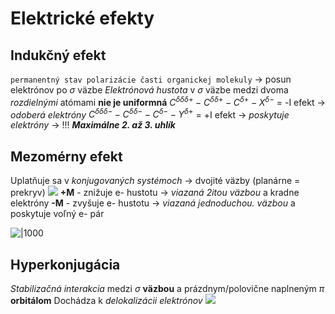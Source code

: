 # Elektrické efekty
## Indukčný efekt
`permanentný stav polarizácie časti organickej molekuly` -> posun elektrónov po $\sigma$ väzbe
*Elektrónová hustota* v $\sigma$ väzbe medzi dvoma *rozdielnými* atómami **nie je uniformná**
$C^{\delta\delta\delta+}-C^{\delta\delta+}-C^{\delta+}-X^{\delta-}$ = -I efekt -> *odoberá elektróny*
$C^{\delta\delta\delta-}-C^{\delta\delta-}-C^{\delta-}-Y^{\delta+}$ = +I efekt -> *poskytuje elektróny*
-> !!! ***Maximálne 2. až 3. uhlík*** 

## Mezomérny efekt
Uplatňuje sa v *konjugovaných systémoch* -> dvojité väzby (planárne = prekryv)
![](interakcia-dvojitych-vazieb.png)
**+M** - znižuje e- hustotu -> *viazaná 2itou väzbou* a kradne elektróny
**-M** - zvyšuje e- hustotu -> *viazaná jednoduchou. väzbou* a poskytuje voľný e- pár

![|1000](mezomerný-efekt.png)
## Hyperkonjugácia
*Stabilizačná interakcia* medzi $\sigma$ **väzbou** a prázdnym/polovične naplneným $\pi$ **orbitálom**
Dochádza k *delokalizácii elektrónov*
![](hyperkonjugácia.png)